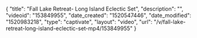 {
    "title": "Fall Lake Retreat- Long Island Eclectic Set",
    "description": "",
    "videoid": "153849955",
    "date_created": "1520547446",
    "date_modified": "1520983218",
    "type": "captivate",
    "layout": "video",
    "url": "\/v\/fall-lake-retreat-long-island-eclectic-set-mp4\/153849955"
}